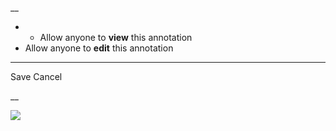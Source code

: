 __

  *   * Allow anyone to **view** this annotation
  * Allow anyone to **edit** this annotation



* * *

Save Cancel

__




![](https://bat.bing.com/action/0?ti=56018282&Ver=2&mid=c94e41dc-1627-40c5-a979-4044f9518814&sid=201ffde0635411ee902411d77b750559&vid=20202bf0635411ee9ac03f2e618b0b9f&vids=0&msclkid=N&pi=0&lg=en-US&sw=800&sh=600&sc=24&nwd=1&tl=Shortform%20%7C%20Antifragile&p=https%3A%2F%2Fwww.shortform.com%2Fapp%2Fbook%2Fantifragile%2Fchapters-14-15&r=&lt=410&evt=pageLoad&sv=1&rn=93073)
